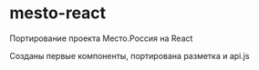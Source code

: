 # mesto-react
Портирование проекта Место.Россия на React

Созданы первые компоненты, портирована разметка и api.js